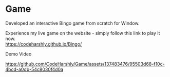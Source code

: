 # Game
Developed an interactive Bingo game from scratch for Window.

Experience my live game on the website - simply follow this link to play it now.  
https://codeharshly.github.io/Bingo/

Demo Video

https://github.com/CodeHarshly/Game/assets/137483476/95503d68-f10c-4bcd-a0db-54c8030f4d0a

